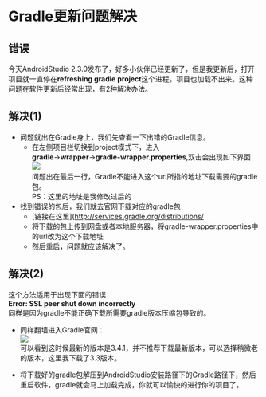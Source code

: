 # Gradle更新问题解决    
## 错误    
今天AndroidStudio 2.3.0发布了，好多小伙伴已经更新了，但是我更新后，打开项目就一直停在**refreshing gradle project**这个进程，项目也加载不出来。这种问题在软件更新后经常出现，有2种解决办法。   

## 解决(1)    
* 问题就出在Gradle身上，我们先查看一下出错的Gradle信息。   
  * 在左侧项目栏切换到project模式下，进入  
  **gradle**->**wrapper**->**gradle-wrapper.properties**,双击会出现如下界面    
  ![](http://p1.bqimg.com/567571/16948d4ee69a93c2.png)  
  问题出在最后一行，Gradle不能进入这个url所指的地址下载需要的gradle包。   
  PS：这里的地址是我修改过后的    
* 找到错误的包后，我们就去官网下载对应的gradle包   
  * [链接在这里](http://services.gradle.org/distributions/     
  * 将下载的包上传到网盘或者本地服务器，将gradle-wrapper.properties中的url改为这个下载地址  
  * 然后重启，问题就应该解决了。

## 解决(2)   
这个方法适用于出现下面的错误   
**Error: SSL peer shut down incorrectly**    
同样是因为gradle不能正确下载所需要gradle版本压缩包导致的。

* 同样翻墙进入Gradle官网：   
![](http://p1.bqimg.com/567571/110346e0589b652f.png)   
可以看到这时候最新的版本是3.4.1，并不推荐下载最新版本，可以选择稍微老的版本，这里我下载了3.3版本。    

* 将下载好的gradle包解压到AndroidStudio安装路径下的Gradle路径下，然后重启软件，gradle就会马上加载完成，你就可以愉快的进行你的项目了。   

